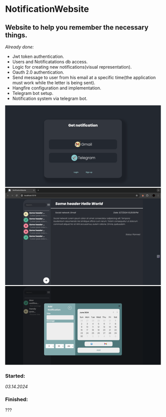 # NotificationWebsite
## Website to help you remember the necessary things.

_Already done:_
* Jwt token authentication.
* Users and Notificatations db access.
* Logic for creating new notifications(visual representation).
* Oauth 2.0 authentication.
* Send message to user from his email at a specific time(the application must work while the letter is being sent).
* Hangfire configuration and implementation.
* Telegram bot setup.
* Notification system via telegram bot.

![WebsitePreview](https://github.com/sweeppy/NotificationWebSite/blob/main/README_images/homePage.png)
![WebsitePreview](https://github.com/sweeppy/NotificationWebSite/blob/main/README_images/main.png)
![WebsitePreview](https://github.com/sweeppy/NotificationWebSite/blob/main/README_images/addNotification.png)

### Started:
_03.14.2024_
### Finished:
???
